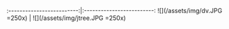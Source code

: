 

:-------------------------:|:-------------------------:
![](/assets/img/dv.JPG =250x)  |  ![](/assets/img/jtree.JPG =250x)
